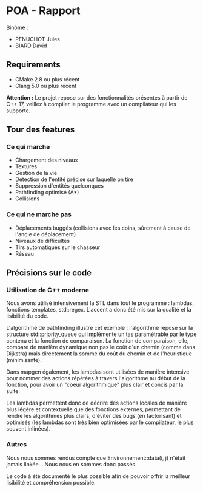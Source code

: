# POA - Rapport

Binôme :

- PENUCHOT Jules
- BIARD David

## Requirements

- CMake 2.8 ou plus récent
- Clang 5.0 ou plus récent

**Attention :** Le projet repose sur des fonctionnalités présentes à partir de C++ 17, veillez à compiler le programme avec un compilateur qui les supporte.

## Tour des features

### Ce qui marche

- Chargement des niveaux
- Textures
- Gestion de la vie
- Détection de l'entité précise sur laquelle on tire
- Suppression d'entités quelconques
- Pathfinding optimisé (A\*)
- Collisions

### Ce qui ne marche pas

- Déplacements buggés (collisions avec les coins, sûrement à cause de l'angle de déplacement)
- Niveaux de difficultés
- Tirs automatiques sur le chasseur
- Réseau

## Précisions sur le code

### Utilisation de C++ moderne

Nous avons utilisé intensivement la STL dans tout le programme : lambdas, fonctions templates, std::regex. L'accent a donc été mis sur la qualité et la lisibilité du code.

L'algorithme de pathfinding illustre cet exemple : l'algorithme repose sur la structure std::priority_queue qui implémente un tas paramétrable par le type contenu et la fonction de comparaison. La fonction de comparaison, elle, compare de manière dynamique non pas le coût d'un chemin (comme dans Dijkstra) mais directement la somme du coût du chemin et de l'heuristique (minimisante).

Dans mapgen également, les lambdas sont utilisées de manière intensive pour nommer des actions répétées à travers l'algorithme au début de la fonction, pour avoir un "coeur algorithmique" plus clair et concis par la suite.

Les lambdas permettent donc de décrire des actions locales de manière plus légère et contextuelle que des fonctions externes, permettant de rendre les algorithmes plus clairs, d'éviter des bugs (en factorisant) et optimisés (les lambdas sont très bien optimisées par le compilateur, le plus souvent inlinées).

### Autres

Nous nous sommes rendus compte que Environnement::data(i, j) n'était jamais linkée... Nous nous en sommes donc passés.

Le code à été documenté le plus possible afin de pouvoir offrir la meilleur lisibilité et compréhension possible.
